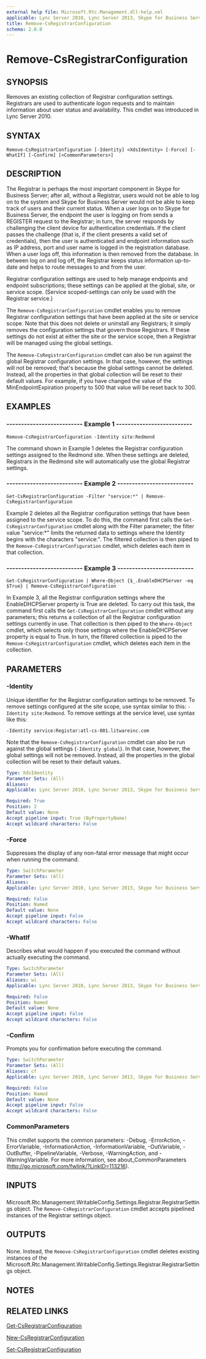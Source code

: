 ```yaml
---
external help file: Microsoft.Rtc.Management.dll-help.xml
applicable: Lync Server 2010, Lync Server 2013, Skype for Business Server 2015, Skype for Business Server 2019
title: Remove-CsRegistrarConfiguration
schema: 2.0.0
---
```


# Remove-CsRegistrarConfiguration

## SYNOPSIS
Removes an existing collection of Registrar configuration settings.
Registrars are used to authenticate logon requests and to maintain information about user status and availability.
This cmdlet was introduced in Lync Server 2010.


## SYNTAX

```
Remove-CsRegistrarConfiguration [-Identity] <XdsIdentity> [-Force] [-WhatIf] [-Confirm] [<CommonParameters>]
```

## DESCRIPTION
The Registrar is perhaps the most important component in Skype for Business Server; after all, without a Registrar, users would not be able to log on to the system and Skype for Business Server would not be able to keep track of users and their current status.
When a user logs on to Skype for Business Server, the endpoint the user is logging on from sends a REGISTER request to the Registrar; in turn, the server responds by challenging the client device for authentication credentials.
If the client passes the challenge (that is, if the client presents a valid set of credentials), then the user is authenticated and endpoint information such as IP address, port and user name is logged in the registration database.
When a user logs off, this information is then removed from the database.
In between log on and log off, the Registrar keeps status information up-to-date and helps to route messages to and from the user.

Registrar configuration settings are used to help manage endpoints and endpoint subscriptions; these settings can be applied at the global, site, or service scope.
(Service scoped-settings can only be used with the Registrar service.)

The `Remove-CsRegistrarConfiguration` cmdlet enables you to remove Registrar configuration settings that have been applied at the site or service scope.
Note that this does not delete or uninstall any Registrars; it simply removes the configuration settings that govern those Registrars.
If these settings do not exist at either the site or the service scope, then a Registrar will be managed using the global settings.

The `Remove-CsRegistrarConfiguration` cmdlet can also be run against the global Registrar configuration settings.
In that case, however, the settings will not be removed; that's because the global settings cannot be deleted.
Instead, all the properties in that global collection will be reset to their default values.
For example, if you have changed the value of the MinEndpointExpiration property to 500 that value will be reset back to 300.


## EXAMPLES

### -------------------------- Example 1 --------------------------
```
Remove-CsRegistrarConfiguration -Identity site:Redmond
```

The command shown in Example 1 deletes the Registrar configuration settings assigned to the Redmond site.
When these settings are deleted, Registrars in the Redmond site will automatically use the global Registrar settings.


### -------------------------- Example 2 --------------------------
```
Get-CsRegistrarConfiguration -Filter "service:*" | Remove-CsRegistrarConfiguration
```

Example 2 deletes all the Registrar configuration settings that have been assigned to the service scope.
To do this, the command first calls the `Get-CsRegistrarConfiguration` cmdlet along with the Filter parameter; the filter value "service:*" limits the returned data to settings where the Identity begins with the characters "service:".
The filtered collection is then piped to the `Remove-CsRegistrarConfiguration` cmdlet, which deletes each item in that collection.


### -------------------------- Example 3 --------------------------
```
Get-CsRegistrarConfiguration | Where-Object {$_.EnableDHCPServer -eq $True} | Remove-CsRegistrarConfiguration
```

In Example 3, all the Registrar configuration settings where the EnableDHCPServer property is True are deleted.
To carry out this task, the command first calls the `Get-CsRegistrarConfiguration` cmdlet without any parameters; this returns a collection of all the Registrar configuration settings currently in use.
That collection is then piped to the `Where-Object` cmdlet, which selects only those settings where the EnableDHCPServer property is equal to True.
In turn, the filtered collection is piped to the `Remove-CsRegistrarConfiguration` cmdlet, which deletes each item in the collection.


## PARAMETERS

### -Identity
Unique identifier for the Registrar configuration settings to be removed.
To remove settings configured at the site scope, use syntax similar to this: `-Identity site:Redmond`.
To remove settings at the service level, use syntax like this:

`-Identity service:Registar:atl-cs-001.litwareinc.com`

Note that the `Remove-CsRegistrarConfiguration` cmdlet can also be run against the global settings (`-Identity global`).
In that case, however, the global settings will not be removed.
Instead, all the properties in the global collection will be reset to their default values.


```yaml
Type: XdsIdentity
Parameter Sets: (All)
Aliases: 
Applicable: Lync Server 2010, Lync Server 2013, Skype for Business Server 2015, Skype for Business Server 2019

Required: True
Position: 2
Default value: None
Accept pipeline input: True (ByPropertyName)
Accept wildcard characters: False
```

### -Force
Suppresses the display of any non-fatal error message that might occur when running the command.

```yaml
Type: SwitchParameter
Parameter Sets: (All)
Aliases: 
Applicable: Lync Server 2010, Lync Server 2013, Skype for Business Server 2015, Skype for Business Server 2019

Required: False
Position: Named
Default value: None
Accept pipeline input: False
Accept wildcard characters: False
```

### -WhatIf
Describes what would happen if you executed the command without actually executing the command.

```yaml
Type: SwitchParameter
Parameter Sets: (All)
Aliases: wi
Applicable: Lync Server 2010, Lync Server 2013, Skype for Business Server 2015, Skype for Business Server 2019

Required: False
Position: Named
Default value: None
Accept pipeline input: False
Accept wildcard characters: False
```

### -Confirm
Prompts you for confirmation before executing the command.

```yaml
Type: SwitchParameter
Parameter Sets: (All)
Aliases: cf
Applicable: Lync Server 2010, Lync Server 2013, Skype for Business Server 2015, Skype for Business Server 2019

Required: False
Position: Named
Default value: None
Accept pipeline input: False
Accept wildcard characters: False
```

### CommonParameters
This cmdlet supports the common parameters: -Debug, -ErrorAction, -ErrorVariable, -InformationAction, -InformationVariable, -OutVariable, -OutBuffer, -PipelineVariable, -Verbose, -WarningAction, and -WarningVariable. For more information, see about_CommonParameters (http://go.microsoft.com/fwlink/?LinkID=113216).

## INPUTS

###  
Microsoft.Rtc.Management.WritableConfig.Settings.Registrar.RegistrarSettings object.
The `Remove-CsRegistrarConfiguration` cmdlet accepts pipelined instances of the Registrar settings object.

## OUTPUTS

###  
None.
Instead, the `Remove-CsRegistrarConfiguration` cmdlet deletes existing instances of the Microsoft.Rtc.Management.WritableConfig.Settings.Registrar.RegistrarSettings object.

## NOTES

## RELATED LINKS

[Get-CsRegistrarConfiguration](Get-CsRegistrarConfiguration.md)

[New-CsRegistrarConfiguration](New-CsRegistrarConfiguration.md)

[Set-CsRegistrarConfiguration](Set-CsRegistrarConfiguration.md)

